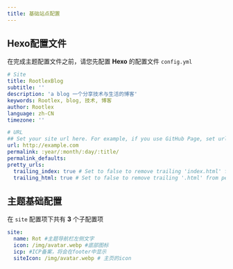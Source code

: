 ```yaml
---
title: 基础站点配置
---
```


## Hexo配置文件
在完成主题配置文件之前，请您先配置 **Hexo** 的配置文件 `config.yml`

```yaml [config.yml]
# Site
title: RootlexBlog
subtitle: ''
description: 'a blog 一个分享技术与生活的博客'
keywords: Rootlex, blog, 技术, 博客
author: Rootlex
language: zh-CN
timezone: ''

# URL
## Set your site url here. For example, if you use GitHub Page, set url as 'https://username.github.io/project'
url: http://example.com
permalink: :year/:month/:day/:title/
permalink_defaults:
pretty_urls:
  trailing_index: true # Set to false to remove trailing 'index.html' from permalinks
  trailing_html: true # Set to false to remove trailing '.html' from permalinks
```

## 主题基础配置
在 `site` 配置项下共有 **3** 个子配置项 

```yaml [_config.Acrylic.yml]
site:
  name: Rot #主题导航栏左侧文字
  icon: /img/avatar.webp #底部图标
  icp: #ICP备案，将会在footer中显示
  siteIcon: /img/avatar.webp # 主页的icon
```
